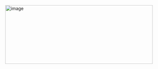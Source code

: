 <img width="470" height="188" alt="image" src="https://github.com/user-attachments/assets/10ff9821-c4f3-40b3-b7e7-8ba1b513a33e" />
